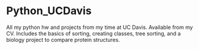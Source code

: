 # Python_UCDavis
All my python hw and projects from my time at UC Davis. Available from my CV. Includes the basics of sorting, creating classes, tree sorting, and a biology project to compare protein structures.
